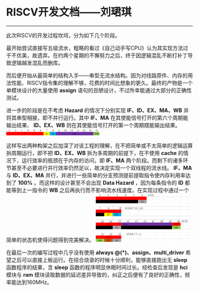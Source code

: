 # RISCV开发文档——刘珺琪
------
此次RISCV的开发过程坎坷，分为如下几个阶段。

最开始尝试直接写五级流水，粗略的看过《自己动手写CPU》认为其实现方法过于不优美，故遗弃。在约两个星期的不懈努力之后，终于因逻辑混乱不断打补丁导致逻辑越发混乱而删库。

而后便开始从最简单的结构入手——串型无流水结构。因为对线路原件、内存的用法性能、RISCV指令集的理解不够，花费的时间比想象的更久。最终的产物是一个单模块设计的大量使用 **assign** 语句的丑陋设计，不过所幸能通过大部分的正确性测试。

进一步的阶段是在不考虑 **Hazard** 的情况下分别实现 **IF、ID、EX、MA、WB** 并将其串型相接，即不并行运行。其中 **IF、MA** 在其使能信号打开的第六个周期能输出结果、 **ID、EX、WB** 则在其使能信号打开的第一个周期既能输出结果。
<img src="1.png" width = 50% height = 50% />

这样写出两种构架之后加深了对该工程的理解，在不把简单或不太简单的逻辑运算拆周期运行，即不把 **ID、EX、WB** 拆为多周期的前提下，在不使用 **cache** 的情况下，运行效率的瓶颈在于内存的访问，即 **IF、MA** 两个阶段。而剩下的诸多环节甚至不必要进行并行效率仍然足以，故决定实现一个双线程的流水线。 **IF、MA** 与 **ID、EX、MA** 并行，并进行一些简单的分支预测提前提取指令使内存利用率达到了 **100%** 。而这样的设计甚至不会出现 **Data Hazard** ，因为每条指令的 **ID** 都能等到上一指令的 **WB** 之后再执行而不影响流水线速度。在实现过程中通过一个简单的状态机使得问题得到完美解决。
<img src="2.png" width = 50% height = 50% />

在最后一次的编写过程中几乎没有使用 **always @(\*)、assign、multi_driver** 希望之后可以直接上板运行。在综合烧录的时候十分顺利，能够直接跑出无 **sleep** 函数程序的结果，含 **sleep** 函数的程序明显休眠时间过长。经检查后发现是 **hci** 模块与 **ram** 模块读取数据的延迟差异导致的，纠正之后便有了良好的正确性，频率能达到160MHz。
